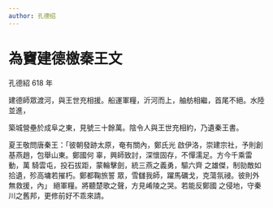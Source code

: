 ```yaml
---
author: 孔德绍
---
```


<div class="heti heti--vertical">

# 為竇建德檄秦王文

孔德紹  618 年

建德師眾渡河，與王世充相援。船運軍糧，沂河而上，舳舫相繼，首尾不絕。水陸並進，

築城營壘於成阜之東，見號三十餘萬。陰令人與王世充相約，乃遺秦王書。

夏王敬問唐秦王：「彼朝發跡太原，奄有關內，鄭氏光 啟伊洛，崇建宗社，予則創基燕趙，包舉山東。鄭國何 辜，興師致討，深懷固存，不憚濡足。方今千乘雷動，萬 騎雲屯，投石拔距，蒙輪擊劍，統三燕之義勇，驅六齊 之雄傑，制勍敵如拾遺，殄高墉若摧朽。鄭都鞠旅誓 眾，雪讎我師，躍馬礪戈，克蕩氛祲。彼則外無救援，內」 絕軍糧。將聽楚歌之聲，方見崤陵之哭。若能反鄭國 之侵地，守秦川之舊邦，更修前好不乖來請。

</div>
